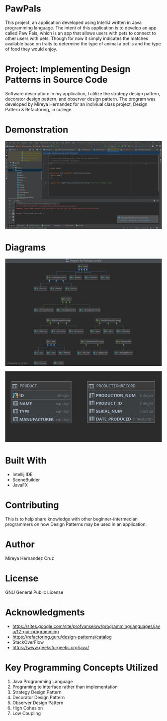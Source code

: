 # PawPals
This project, an application developed using IntelliJ written in Java programming language. The intent of this application is to develop an app called Paw Pals, which is an app that allows users with pets to connect to other users with pets. Though for now it simply indicates the matches available base on traits to determine the type of animal a pet is and the type of food they would enjoy. 
# Project: Implementing Design Patterns in Source Code
Software description: In my application, I utilize the strategy design pattern, decorator design pattern, and observer design pattern.  The program was developed by Mireya Hernandez for an indiviual class project, Design Pattern & Refactoring, in college. 
# Demonstration
![Demo](https://github.com/Mireya-Hernandez/PawPals/blob/master/Qlg63eosPd.gif)
# Diagrams
![Class Diagram](https://github.com/Mireya-Hernandez/PawPals/blob/master/src/Image/Diagram.JPG)

![Database Diagram](https://github.com/Mireya-Hernandez/MediaPlayerProduction2/blob/master/Database%20Tables.JPG)

# Built With
* Intellij IDE
* SceneBuilder
* JavaFX
# Contributing
This is to help share knowledge with other beginner-intermedian programmers on how Design Patterns may be used in an application.
# Author
 Mireya Hernandez Cruz
# License
 GNU General Public License
# Acknowledgments
  * https://sites.google.com/site/profvanselow/programming/languages/java/12-gui-programming
  * https://refactoring.guru/design-patterns/catalog
  * StackOverFlow 
  * https://www.geeksforgeeks.org/java/
# Key Programming Concepts Utilized
1. Java Programming Language 
2. Programing to interface rather than implementation 
3. Strategy Design Pattern 
4. Decorator Design Pattern
6. Observer Design Pattern 
7. High Cohesion
8. Low Coupling
